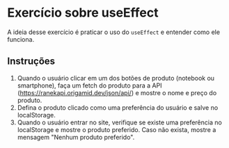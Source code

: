 # Exercício sobre useEffect

A ideia desse exercício é praticar o uso do `useEffect` e entender como ele funciona.

## Instruções

1. Quando o usuário clicar em um dos botões de produto (notebook ou smartphone), faça um fetch do produto para a API (https://ranekapi.origamid.dev/json/api/) e mostre o nome e preço do produto.
2. Defina o produto clicado como uma preferência do usuário e salve no localStorage.
3. Quando o usuário entrar no site, verifique se existe uma preferência no localStorage e mostre o produto preferido. Caso não exista, mostre a mensagem "Nenhum produto preferido".

